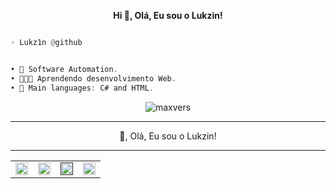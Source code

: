 <p align='center'>
  <b>Hi 👋, Olá, Eu sou o Lukzin!</b><br>

```py

◦ Lukz1n @github

```
```csharp

• 🤖 Software Automation.
• 👨🏻‍💻 Aprendendo desenvolvimento Web.
• 🌟 Main languages: C# and HTML.
```


<div align="center">
  <img  src="https://pin.it/1sbfJsbbF"
       alt="maxvers" /></a>
</div>

--------------------------------------
										
 <p align="center"> 👋, Olá, Eu sou o Lukzin!

--------------------------------------

<table align="center" border="0">
  <tr>
    <td align="center">
      <a href="https://discord.com/users/1162785164116631693">
        <img align="center" alt="Discord" width="20px" src="https://simpleicons.vercel.app/discord/6366f1" />
      </a>
    <td align="center">
      <a href="https://www.youtube.com/channel/UCASGS36I7M6AKYFehBm_jiQ">
        <img align="center" alt="YouTube" width="20px" src="https://simpleicons.vercel.app/youtube/6366f1" />
      </a>
    </td>
   <td align="center">
      <a href="">
        <img align="center" alt "TikTok" width="20px" src="https://simpleicons.vercel.app/tiktok/6366f1" />
      </a>
    </td>
 <td align="center">
      <a href="https://e-z.bio/lukz1n">
        <img align="center" alt="WebSite" width="20px" src="https://simpleicons.vercel.app/circuitverse/6366f1" />
      </a>
    </td>
  </tr>
</table>


